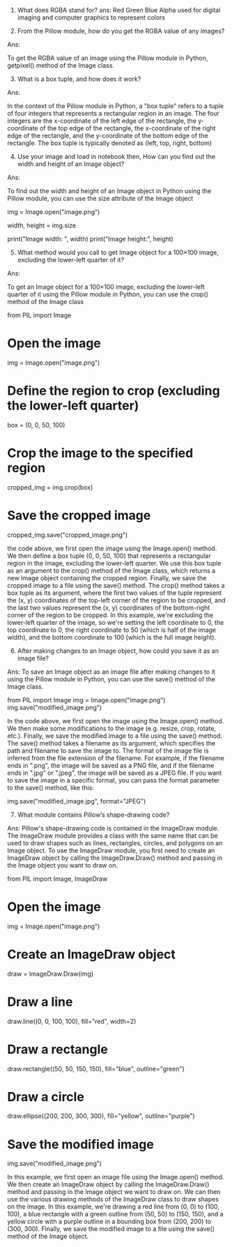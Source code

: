 1. What does RGBA stand for?
ans:
Red Green Blue Alpha used for digital imaging and computer graphics to represent colors

2. From the Pillow module, how do you get the RGBA value of any images?

Ans:

To get the RGBA value of an image using the Pillow module in Python,  getpixel() method of the Image class.

3. What is a box tuple, and how does it work?

Ans:

In the context of the Pillow module in Python, a "box tuple" refers to a tuple of four integers that represents a rectangular region in an image. The four integers are the x-coordinate of the left edge of the rectangle, the y-coordinate of the top edge of the rectangle, the x-coordinate of the right edge of the rectangle, and the y-coordinate of the bottom edge of the rectangle. The box tuple is typically denoted as (left, top, right, bottom)

4. Use your image and load in notebook then, How can you find out the width and height of an Image object?

Ans:

To find out the width and height of an Image object in Python using the Pillow module, you can use the size attribute of the Image object

img = Image.open("image.png")


width, height = img.size


print("Image width: ", width)
print("Image height:", height)

5. What method would you call to get Image object for a 100×100 image, excluding the lower-left quarter of it?

Ans:

To get an Image object for a 100×100 image, excluding the lower-left quarter of it using the Pillow module in Python, you can use the crop() method of the Image class

from PIL import Image

# Open the image
img = Image.open("image.png")

# Define the region to crop (excluding the lower-left quarter)
box = (0, 0, 50, 100)

# Crop the image to the specified region
cropped_img = img.crop(box)

# Save the cropped image
cropped_img.save("cropped_image.png")

the code above, we first open the image using the Image.open() method. We then define a box tuple (0, 0, 50, 100) that represents a rectangular region in the image, excluding the lower-left quarter. We use this box tuple as an argument to the crop() method of the Image class, which returns a new Image object containing the cropped region. Finally, we save the cropped image to a file using the save() method. The crop() method takes a box tuple as its argument, where the first two values of the tuple represent the (x, y) coordinates of the top-left corner of the region to be cropped, and the last two values represent the (x, y) coordinates of the bottom-right corner of the region to be cropped. In this example, we're excluding the lower-left quarter of the image, so we're setting the left coordinate to 0, the top coordinate to 0, the right coordinate to 50 (which is half of the image width), and the bottom coordinate to 100 (which is the full image height).


6. After making changes to an Image object, how could you save it as an image file?

Ans:
To save an Image object as an image file after making changes to it using the Pillow module in Python, you can use the save() method of the Image class.

from PIL import Image
img = Image.open("image.png")
img.save("modified_image.png")

In the code above, we first open the image using the Image.open() method. We then make some modifications to the image (e.g. resize, crop, rotate, etc.). Finally, we save the modified image to a file using the save() method. The save() method takes a filename as its argument, which specifies the path and filename to save the image to. The format of the image file is inferred from the file extension of the filename. For example, if the filename ends in ".png", the image will be saved as a PNG file, and if the filename ends in ".jpg" or ".jpeg", the image will be saved as a JPEG file. If you want to save the image in a specific format, you can pass the format parameter to the save() method, like this:

img.save("modified_image.jpg", format="JPEG")




7. What module contains Pillow’s shape-drawing code?


Ans:
Pillow's shape-drawing code is contained in the ImageDraw module. The ImageDraw module provides a class with the same name that can be used to draw shapes such as lines, rectangles, circles, and polygons on an Image object. To use the ImageDraw module, you first need to create an ImageDraw object by calling the ImageDraw.Draw() method and passing in the Image object you want to draw on.

from PIL import Image, ImageDraw

# Open the image
img = Image.open("image.png")

# Create an ImageDraw object
draw = ImageDraw.Draw(img)

# Draw a line
draw.line((0, 0, 100, 100), fill="red", width=2)

# Draw a rectangle
draw.rectangle((50, 50, 150, 150), fill="blue", outline="green")

# Draw a circle
draw.ellipse((200, 200, 300, 300), fill="yellow", outline="purple")

# Save the modified image
img.save("modified_image.png")

In this example, we first open an image file using the Image.open() method. We then create an ImageDraw object by calling the ImageDraw.Draw() method and passing in the Image object we want to draw on. We can then use the various drawing methods of the ImageDraw class to draw shapes on the image. In this example, we're drawing a red line from (0, 0) to (100, 100), a blue rectangle with a green outline from (50, 50) to (150, 150), and a yellow circle with a purple outline in a bounding box from (200, 200) to (300, 300). Finally, we save the modified image to a file using the save() method of the Image object.


